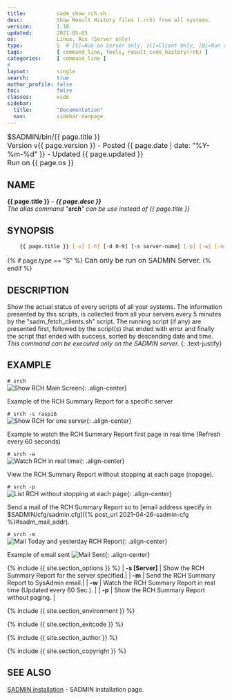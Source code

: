 ```yaml
---
title:          sadm_show_rch.sh
desc:           Show Result History files (.rch) from all systems.
version:        1.18 
updated:        2021-05-05
os:             Linux, Aix (Server only)
type:           S  # [S]=Run on Server only, [C]=Client Only, [B]=Run on Both
tags:           [ command_line, tools, result_code_history(rch) ]
categories:     [ command_line ] 
#
layout:         single
search:         true
author_profile: false
toc:            false
classes:        wide
sidebar:
  title:        "Documentation"
  nav:          sidebar-manpage
---
```


<font size="3">
<div>$SADMIN/bin/{{ page.title }}</div>
<div>Version v{{ page.version }} - 
Posted {{ page.date | date: "%Y-%m-%d" }} - 
Updated {{ page.updated }}</div>
<div>Run on {{ page.os }}</div>
</font>


<a id="name"></a>

## NAME
**{{ page.title }}** - ***{{ page.desc }}***   
*The alias command "**srch**" can be use instead of {{ page.title }}*



<a id="synopsis"></a>

## SYNOPSIS

```bash
    {{ page.title }} [-v] [-h] [-d 0-9] [-s server-name] [-p] [-w] [-m]  
```
{% if page.type == "S" %}
<font size="3">Can only be run on SADMIN Server.</font>
{% endif %}



<a id="description"></a>

## DESCRIPTION

Show the actual status of every scripts of all your systems. The information presented by this 
scripts, is collected from all your servers every 5 minutes by the "sadm_fetch_clients.sh" script. 
The running script (if any) are presented first, followed by the script(s) that ended with error 
and finally the script that ended with success, sorted by descending date and time. *This command 
can be executed only on the SADMIN server.*
 {: .text-justify}


<a id="examples"></a>

## EXAMPLE

```# srch```  
![Show RCH Main Screen](/assets/img/man/sadm_show_rch.png){: .align-center}  


Example of the RCH Summary Report for a specific server   

```# srch -s raspi6```   
![Show RCH for one server](/assets/img/man/sadm_show_rch-s.png){: .align-center}  


Example to watch the RCH Summary Report first page in real time (Refresh every 60 seconds)  

```# srch -w```  
![Watch RCH in real time](/assets/img/man/sadm_show_rch-w.png){: .align-center}  


View the RCH Summary Report without stopping at each page (nopage).  

```# srch -p```  
![List RCH without stopping at each page](/assets/img/man/sadm_show_rch-p.png){: .align-center}  


Send a mail of the RCH Summary Report so to 
[email address specify in $SADMIN/cfg/sadmin.cfg]({% post_url 2021-04-26-sadmin-cfg %}#sadm_mail_addr).  

```# srch -m```  
![Mail Today and yesterday RCH Report](/assets/img/man/sadm_show_rch-m.png){: .align-center}  


Example of email sent 
![Mail Sent](/assets/img/man/sadm_show_rch-m2.png){: .align-center}  


{% include {{ site.section_options     }} %}
| **-s [Server]** | Show the RCH Summary Report for the server specified.|
| **-m** | Send the RCH Summary Report to SysAdmin email.| 
| **-w** | Watch the RCH Summary Report in real time (Updated every 60 Sec.). |
| **-p** | Show the RCH Summary Report without paging. |

{% include {{ site.section_environment }} %}

{% include {{ site.section_exitcode    }} %}

{% include {{ site.section_author      }} %}

{% include {{ site.section_copyright   }} %}


<a id="seealso"></a>
## SEE ALSO

[SADMIN installation](/_pages/install) - SADMIN installation page.    

